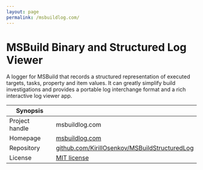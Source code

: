 ```yaml
---
layout: page
permalink: /msbuildlog.com/
---
```


# MSBuild Binary and Structured Log Viewer

A logger for MSBuild that records a structured representation of executed targets, tasks, property and item values. It can greatly simplify build investigations and provides a portable log interchange format and a rich interactive log viewer app.

| Synopsis         |  |
|------------------|--|
| Project handle   | msbuildlog.com |
| Homepage         | [msbuildlog.com](https://msbuildlog.com/) |
| Repository       | [github.com/KirillOsenkov/MSBuildStructuredLog](https://github.com/KirillOsenkov/MSBuildStructuredLog) |
| License          | [MIT license](https://opensource.org/licenses/MIT) |